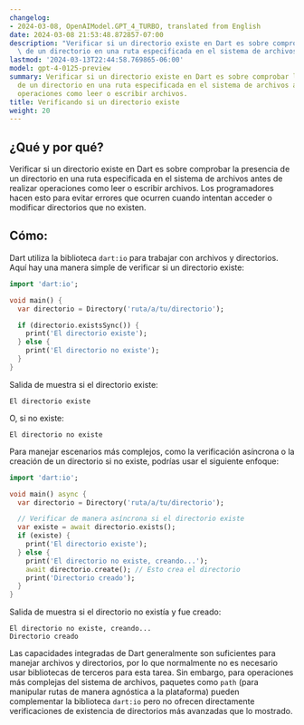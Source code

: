 ```yaml
---
changelog:
- 2024-03-08, OpenAIModel.GPT_4_TURBO, translated from English
date: 2024-03-08 21:53:48.872857-07:00
description: "Verificar si un directorio existe en Dart es sobre comprobar la presencia\
  \ de un directorio en una ruta especificada en el sistema de archivos antes de\u2026"
lastmod: '2024-03-13T22:44:58.769865-06:00'
model: gpt-4-0125-preview
summary: Verificar si un directorio existe en Dart es sobre comprobar la presencia
  de un directorio en una ruta especificada en el sistema de archivos antes de realizar
  operaciones como leer o escribir archivos.
title: Verificando si un directorio existe
weight: 20
---
```


## ¿Qué y por qué?

Verificar si un directorio existe en Dart es sobre comprobar la presencia de un directorio en una ruta especificada en el sistema de archivos antes de realizar operaciones como leer o escribir archivos. Los programadores hacen esto para evitar errores que ocurren cuando intentan acceder o modificar directorios que no existen.

## Cómo:

Dart utiliza la biblioteca `dart:io` para trabajar con archivos y directorios. Aquí hay una manera simple de verificar si un directorio existe:

```dart
import 'dart:io';

void main() {
  var directorio = Directory('ruta/a/tu/directorio');

  if (directorio.existsSync()) {
    print('El directorio existe');
  } else {
    print('El directorio no existe');
  }
}
```
Salida de muestra si el directorio existe:
```
El directorio existe
```

O, si no existe:
```
El directorio no existe
```

Para manejar escenarios más complejos, como la verificación asíncrona o la creación de un directorio si no existe, podrías usar el siguiente enfoque:

```dart
import 'dart:io';

void main() async {
  var directorio = Directory('ruta/a/tu/directorio');

  // Verificar de manera asíncrona si el directorio existe
  var existe = await directorio.exists();
  if (existe) {
    print('El directorio existe');
  } else {
    print('El directorio no existe, creando...');
    await directorio.create(); // Esto crea el directorio
    print('Directorio creado');
  }
}
```

Salida de muestra si el directorio no existía y fue creado:
```
El directorio no existe, creando...
Directorio creado
```

Las capacidades integradas de Dart generalmente son suficientes para manejar archivos y directorios, por lo que normalmente no es necesario usar bibliotecas de terceros para esta tarea. Sin embargo, para operaciones más complejas del sistema de archivos, paquetes como `path` (para manipular rutas de manera agnóstica a la plataforma) pueden complementar la biblioteca `dart:io` pero no ofrecen directamente verificaciones de existencia de directorios más avanzadas que lo mostrado.
